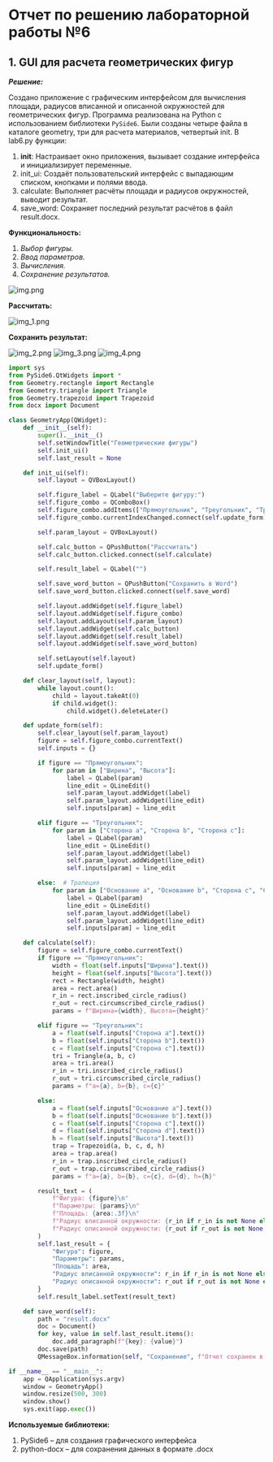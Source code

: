 # Отчет по решению лабораторной работы №6

## 1. GUI для расчета геометрических фигур

***Решение:***

Создано приложение с графическим интерфейсом для вычисления площади, радиусов вписанной и описанной окружностей для геометрических фигур.
Программа реализована на Python с использованием библиотеки `PySide6`.
Были созданы четыре файла в каталоге geometry, три для расчета материалов, четвертый init. 
В lab6.py функции:
1. __init__: Настраивает окно приложения, вызывает создание интерфейса и инициализирует переменные.
2. init_ui: Создаёт пользовательский интерфейс с выпадающим списком, кнопками и полями ввода.
3. calculate: Выполняет расчёты площади и радиусов окружностей, выводит результат.
4. save_word: Сохраняет последний результат расчётов в файл result.docx.

**Функциональность:**

1. *Выбор фигуры.*
2. *Ввод параметров.*
3. *Вычисления.*
4. *Сохранение результатов.*

![img.png](img.png)

**Рассчитать:**

![img_1.png](img_1.png)

**Сохранить результат:**

![img_2.png](img_2.png)
![img_3.png](img_3.png)
![img_4.png](img_4.png)

```python
import sys
from PySide6.QtWidgets import *
from Geometry.rectangle import Rectangle
from Geometry.triangle import Triangle
from Geometry.trapezoid import Trapezoid
from docx import Document

class GeometryApp(QWidget):
    def __init__(self):
        super().__init__()
        self.setWindowTitle("Геометрические фигуры")
        self.init_ui()
        self.last_result = None

    def init_ui(self):
        self.layout = QVBoxLayout()

        self.figure_label = QLabel("Выберите фигуру:")
        self.figure_combo = QComboBox()
        self.figure_combo.addItems(["Прямоугольник", "Треугольник", "Трапеция"])
        self.figure_combo.currentIndexChanged.connect(self.update_form)

        self.param_layout = QVBoxLayout()

        self.calc_button = QPushButton("Рассчитать")
        self.calc_button.clicked.connect(self.calculate)

        self.result_label = QLabel("")

        self.save_word_button = QPushButton("Сохранить в Word")
        self.save_word_button.clicked.connect(self.save_word)

        self.layout.addWidget(self.figure_label)
        self.layout.addWidget(self.figure_combo)
        self.layout.addLayout(self.param_layout)
        self.layout.addWidget(self.calc_button)
        self.layout.addWidget(self.result_label)
        self.layout.addWidget(self.save_word_button)

        self.setLayout(self.layout)
        self.update_form()

    def clear_layout(self, layout):
        while layout.count():
            child = layout.takeAt(0)
            if child.widget():
                child.widget().deleteLater()

    def update_form(self):
        self.clear_layout(self.param_layout)
        figure = self.figure_combo.currentText()
        self.inputs = {}

        if figure == "Прямоугольник":
            for param in ["Ширина", "Высота"]:
                label = QLabel(param)
                line_edit = QLineEdit()
                self.param_layout.addWidget(label)
                self.param_layout.addWidget(line_edit)
                self.inputs[param] = line_edit

        elif figure == "Треугольник":
            for param in ["Сторона a", "Сторона b", "Сторона c"]:
                label = QLabel(param)
                line_edit = QLineEdit()
                self.param_layout.addWidget(label)
                self.param_layout.addWidget(line_edit)
                self.inputs[param] = line_edit

        else:  # Трапеция
            for param in ["Основание a", "Основание b", "Сторона c", "Сторона d", "Высота"]:
                label = QLabel(param)
                line_edit = QLineEdit()
                self.param_layout.addWidget(label)
                self.param_layout.addWidget(line_edit)
                self.inputs[param] = line_edit

    def calculate(self):
        figure = self.figure_combo.currentText()
        if figure == "Прямоугольник":
            width = float(self.inputs["Ширина"].text())
            height = float(self.inputs["Высота"].text())
            rect = Rectangle(width, height)
            area = rect.area()
            r_in = rect.inscribed_circle_radius()
            r_out = rect.circumscribed_circle_radius()
            params = f"Ширина={width}, Высота={height}"

        elif figure == "Треугольник":
            a = float(self.inputs["Сторона a"].text())
            b = float(self.inputs["Сторона b"].text())
            c = float(self.inputs["Сторона c"].text())
            tri = Triangle(a, b, c)
            area = tri.area()
            r_in = tri.inscribed_circle_radius()
            r_out = tri.circumscribed_circle_radius()
            params = f"a={a}, b={b}, c={c}"

        else:
            a = float(self.inputs["Основание a"].text())
            b = float(self.inputs["Основание b"].text())
            c = float(self.inputs["Сторона c"].text())
            d = float(self.inputs["Сторона d"].text())
            h = float(self.inputs["Высота"].text())
            trap = Trapezoid(a, b, c, d, h)
            area = trap.area()
            r_in = trap.inscribed_circle_radius()
            r_out = trap.circumscribed_circle_radius()
            params = f"a={a}, b={b}, c={c}, d={d}, h={h}"

        result_text = (
            f"Фигура: {figure}\n"
            f"Параметры: {params}\n"
            f"Площадь: {area:.3f}\n"
            f"Радиус вписанной окружности: {r_in if r_in is not None else 'Отсутствует'}\n"
            f"Радиус описанной окружности: {r_out if r_out is not None else 'Отсутствует'}"
        )
        self.last_result = {
            "Фигура": figure,
            "Параметры": params,
            "Площадь": area,
            "Радиус вписанной окружности": r_in if r_in is not None else "Отсутствует",
            "Радиус описанной окружности": r_out if r_out is not None else "Отсутствует"
        }
        self.result_label.setText(result_text)

    def save_word(self):
        path = "result.docx"
        doc = Document()
        for key, value in self.last_result.items():
            doc.add_paragraph(f"{key}: {value}")
        doc.save(path)
        QMessageBox.information(self, "Сохранение", f"Отчет сохранен в {path}")

if __name__ == "__main__":
    app = QApplication(sys.argv)
    window = GeometryApp()
    window.resize(500, 300)
    window.show()
    sys.exit(app.exec())
```

**Используемые библиотеки:**

1. PySide6 – для создания графического интерфейса
2. python-docx – для сохранения данных в формате .docx



